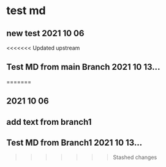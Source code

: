 # test md

## new test 2021 10 06

<<<<<<< Updated upstream
## Test MD from main Branch 2021 10 13...
=======
## 2021 10 06
## add text from branch1

## Test MD from Branch1 2021 10 13...
>>>>>>> Stashed changes
